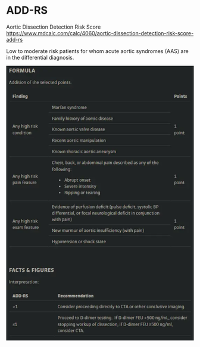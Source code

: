 # ADD-RS
Aortic Dissection Detection Risk Score
https://www.mdcalc.com/calc/4060/aortic-dissection-detection-risk-score-add-rs

Low to moderate risk patients for whom acute aortic syndromes (AAS) are in the differential diagnosis.

![ADD-RS-20240620224625396.webp](../200%20FILES/201%20Image/ADD-RS-20240620224625396.webp)